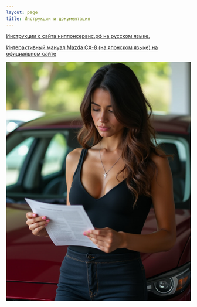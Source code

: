 ```yaml
---
layout: page
title: Инструкции и документация
---
```

[Инструкции с сайта ниппонсервис.рф на русском языке. ](https://vk.cc/cJk6Gy "Инструкции с сайта ниппонсервис.рф на русском языке. ")

[Интерактивный мануал Mazda CX-8 (на японском языке) на официальном сайте](https://www2.mazda.co.jp/carlife/owner/manual/cx-8/kg/ekse/visual.html "")



![](assets/images/2023-02-01-manuals/tim.13.10.2024.23.06.48.png)